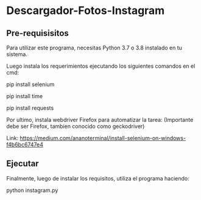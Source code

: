 # Descargador-Fotos-Instagram
## Pre-requisisitos

Para utilizar este programa, necesitas Python 3.7 o 3.8 instalado en tu sistema.

Luego instala los requerimientos ejecutando los siguientes comandos en el cmd:

pip install selenium

pip install time

pip install requests

Por ultimo, instala webdriver Firefox para automatizar la tarea: (Importante debe ser Firefox, tambien conocido como geckodriver)

Link: https://medium.com/ananoterminal/install-selenium-on-windows-f4b6bc6747e4

## Ejecutar

Finalmente, luego de instalar los requisitos, utiliza el programa haciendo:

python instagram.py


